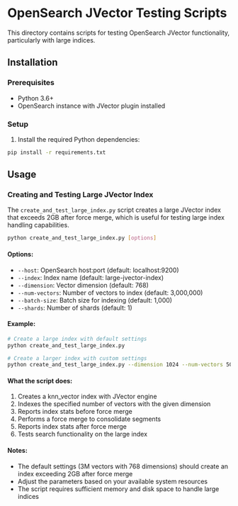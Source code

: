 # OpenSearch JVector Testing Scripts

This directory contains scripts for testing OpenSearch JVector functionality, particularly with large indices.

## Installation

### Prerequisites

- Python 3.6+
- OpenSearch instance with JVector plugin installed

### Setup

1. Install the required Python dependencies:

```bash
pip install -r requirements.txt
```

## Usage

### Creating and Testing Large JVector Index

The `create_and_test_large_index.py` script creates a large JVector index that exceeds 2GB after force merge, which is useful for testing large index handling capabilities.

```bash
python create_and_test_large_index.py [options]
```

#### Options:

- `--host`: OpenSearch host:port (default: localhost:9200)
- `--index`: Index name (default: large-jvector-index)
- `--dimension`: Vector dimension (default: 768)
- `--num-vectors`: Number of vectors to index (default: 3,000,000)
- `--batch-size`: Batch size for indexing (default: 1,000)
- `--shards`: Number of shards (default: 1)

#### Example:

```bash
# Create a large index with default settings
python create_and_test_large_index.py

# Create a larger index with custom settings
python create_and_test_large_index.py --dimension 1024 --num-vectors 5000000 --batch-size 2000 --shards 2
```

#### What the script does:

1. Creates a knn_vector index with JVector engine
2. Indexes the specified number of vectors with the given dimension
3. Reports index stats before force merge
4. Performs a force merge to consolidate segments
5. Reports index stats after force merge
6. Tests search functionality on the large index

#### Notes:

- The default settings (3M vectors with 768 dimensions) should create an index exceeding 2GB after force merge
- Adjust the parameters based on your available system resources
- The script requires sufficient memory and disk space to handle large indices